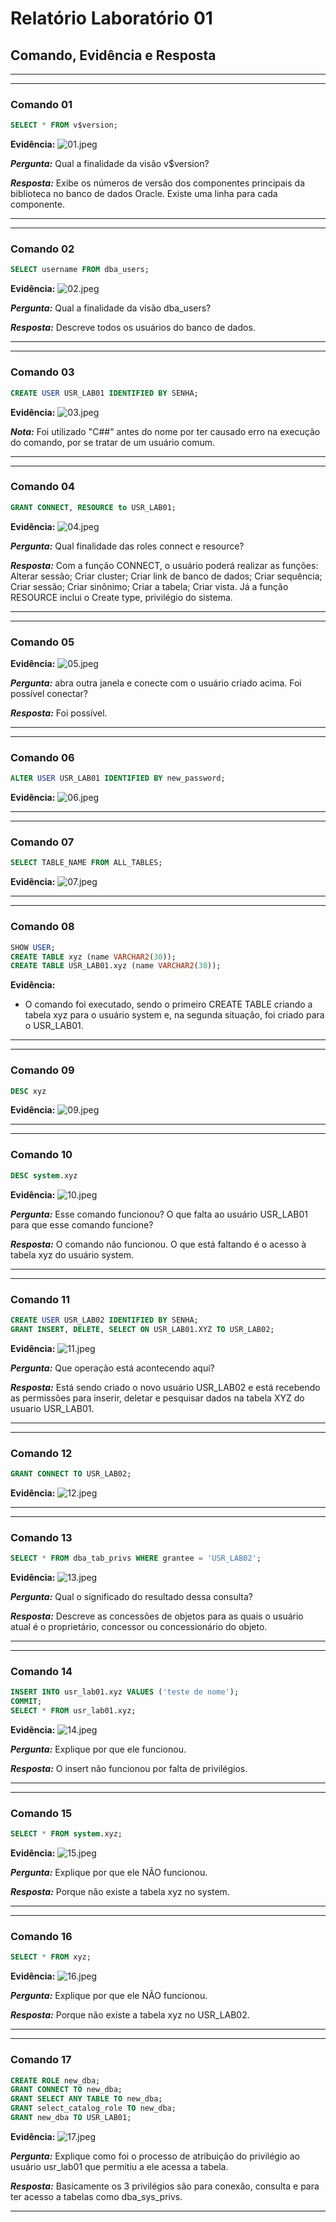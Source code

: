 # Relatório Laboratório 01

## Comando, Evidência e Resposta
------------------------
------------------------
### Comando 01

```sql
SELECT * FROM v$version;
```
**Evidência:**
![01.jpeg](./evidencias/01.jpg)

***Pergunta:*** Qual a finalidade da visão v$version?

***Resposta:*** Exibe os números de versão dos componentes principais da biblioteca no banco de dados Oracle. Existe uma linha para cada componente.

------------------------
------------------------
### Comando 02

```sql
SELECT username FROM dba_users;
```
**Evidência:**
![02.jpeg](./evidencias/02.jpg)

***Pergunta:*** Qual a finalidade da visão dba_users?

***Resposta:*** Descreve todos os usuários do banco de dados.

------------------------
------------------------
### Comando 03

```sql
CREATE USER USR_LAB01 IDENTIFIED BY SENHA;
```
**Evidência:**
![03.jpeg](./evidencias/03.jpg)

***Nota:*** Foi utilizado "C##" antes do nome por ter causado erro na execução do comando, por se tratar de um usuário comum.

------------------------
------------------------
### Comando 04

```sql
GRANT CONNECT, RESOURCE to USR_LAB01;
```
**Evidência:**
![04.jpeg](./evidencias/04.jpg)

***Pergunta:*** Qual finalidade das roles connect e resource?

***Resposta:*** Com a função CONNECT, o usuário poderá realizar as funções: Alterar sessão; Criar cluster; Criar link de banco de dados; Criar sequência; Criar sessão; Criar sinônimo; Criar a tabela; Criar vista. Já a função RESOURCE inclui o Create type, privilégio do sistema.

------------------------
------------------------
### Comando 05

**Evidência:**
![05.jpeg](./evidencias/05.jpg)

***Pergunta:*** abra outra janela e conecte com o usuário criado acima. Foi possível conectar?

***Resposta:*** Foi possível.

------------------------
------------------------
### Comando 06

```sql
ALTER USER USR_LAB01 IDENTIFIED BY new_password;
```

**Evidência:**
![06.jpeg](./evidencias/06.jpg)

------------------------
------------------------
### Comando 07

```sql
SELECT TABLE_NAME FROM ALL_TABLES;
```

**Evidência:**
![07.jpeg](./evidencias/07.jpg)

------------------------
------------------------
### Comando 08

```sql
SHOW USER;
CREATE TABLE xyz (name VARCHAR2(30));
CREATE TABLE USR_LAB01.xyz (name VARCHAR2(30));
```

**Evidência:**
- O comando foi executado, sendo o primeiro CREATE TABLE criando a tabela xyz para o usuário system e, na segunda situação, foi criado para o USR_LAB01.

------------------------
------------------------
### Comando 09

```sql
DESC xyz
```

**Evidência:**
![09.jpeg](./evidencias/09.jpg)

------------------------
------------------------
### Comando 10

```sql
DESC system.xyz
```

**Evidência:**
![10.jpeg](./evidencias/10.jpg)

***Pergunta:*** Esse comando funcionou? O que falta ao usuário USR_LAB01 para que esse comando funcione?

***Resposta:*** O comando não funcionou. O que está faltando é o acesso à tabela xyz do usuário system.

------------------------
------------------------
### Comando 11

```sql
CREATE USER USR_LAB02 IDENTIFIED BY SENHA;
GRANT INSERT, DELETE, SELECT ON USR_LAB01.XYZ TO USR_LAB02;
```

**Evidência:**
![11.jpeg](./evidencias/11.jpg)

***Pergunta:*** Que operação está acontecendo aqui?

***Resposta:*** Está sendo criado o novo usuário USR_LAB02 e está recebendo as permissões para inserir, deletar e pesquisar dados na tabela XYZ do usuario USR_LAB01.

------------------------
------------------------
### Comando 12

```sql
GRANT CONNECT TO USR_LAB02;
```

**Evidência:**
![12.jpeg](./evidencias/12.jpg)

------------------------
------------------------
### Comando 13

```sql
SELECT * FROM dba_tab_privs WHERE grantee = 'USR_LAB02';
```

**Evidência:**
![13.jpeg](./evidencias/13.jpg)

***Pergunta:*** Qual o significado do resultado dessa consulta?

***Resposta:*** Descreve as concessões de objetos para as quais o usuário atual é o proprietário, concessor ou concessionário do objeto.

------------------------
------------------------
### Comando 14

```sql
INSERT INTO usr_lab01.xyz VALUES ('teste de nome');
COMMIT;
SELECT * FROM usr_lab01.xyz;
```

**Evidência:**
![14.jpeg](./evidencias/14.jpg)

***Pergunta:*** Explique por que ele funcionou.

***Resposta:*** O insert não funcionou por falta de privilégios.

------------------------
------------------------
### Comando 15

```sql
SELECT * FROM system.xyz;
```

**Evidência:**
![15.jpeg](./evidencias/15.jpg)

***Pergunta:*** Explique por que ele NÃO funcionou.

***Resposta:*** Porque não existe a tabela xyz no system.

------------------------
------------------------
### Comando 16

```sql
SELECT * FROM xyz;
```

**Evidência:**
![16.jpeg](./evidencias/16.jpg)

***Pergunta:*** Explique por que ele NÃO funcionou.

***Resposta:*** Porque não existe a tabela xyz no USR_LAB02.

------------------------
------------------------
### Comando 17

```sql
CREATE ROLE new_dba;
GRANT CONNECT TO new_dba;
GRANT SELECT ANY TABLE TO new_dba;
GRANT select_catalog_role TO new_dba;
GRANT new_dba TO USR_LAB01;
```

**Evidência:**
![17.jpeg](./evidencias/17.jpg)

***Pergunta:*** Explique como foi o processo de atribuição do privilégio ao usuário usr_lab01 que permitiu a ele acessa a tabela.

***Resposta:*** Basicamente os 3 privilégios são para conexão, consulta e para ter acesso a tabelas como dba_sys_privs.

------------------------

